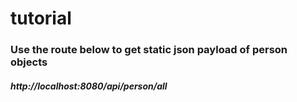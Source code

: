 # tutorial

### Use the route below to get static json payload of person objects
##### http://localhost:8080/api/person/all